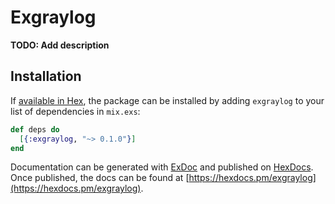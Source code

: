# Exgraylog

**TODO: Add description**

## Installation

If [available in Hex](https://hex.pm/docs/publish), the package can be installed
by adding `exgraylog` to your list of dependencies in `mix.exs`:

```elixir
def deps do
  [{:exgraylog, "~> 0.1.0"}]
end
```

Documentation can be generated with [ExDoc](https://github.com/elixir-lang/ex_doc)
and published on [HexDocs](https://hexdocs.pm). Once published, the docs can
be found at [https://hexdocs.pm/exgraylog](https://hexdocs.pm/exgraylog).


